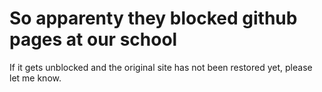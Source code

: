 # So apparenty they blocked github pages at our school

If it gets unblocked and the original site has not been restored yet, please let me know.
